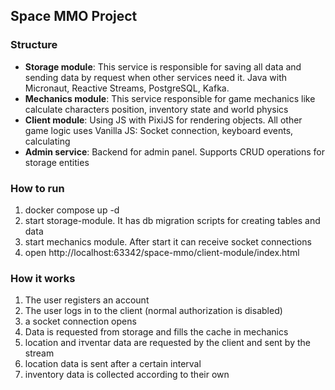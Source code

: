 ## Space MMO Project

### Structure

- **Storage module**: This service is responsible for saving all data and sending data by request when other services need
  it. Java with Micronaut, Reactive Streams, PostgreSQL, Kafka.
- **Mechanics module**: This service responsible for game mechanics like calculate characters position, inventory state
  and world physics
- **Client module**: Using JS with PixiJS for rendering objects. All other game logic uses Vanilla JS: Socket connection, keyboard events, calculating
- **Admin service**: Backend for admin panel. Supports CRUD operations for storage entities

### How to run
1) docker compose up -d
2) start storage-module. It has db migration scripts for creating tables and data
3) start mechanics module. After start it can receive socket connections
4) open http://localhost:63342/space-mmo/client-module/index.html

### How it works
1) The user registers an account
2) The user logs in to the client (normal authorization is disabled)
3) a socket connection opens
4) Data is requested from storage and fills the cache in mechanics
5) location and iтventar data are requested by the client and sent by the stream
6) location data is sent after a certain interval
7) inventory data is collected according to their own
